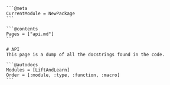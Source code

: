     ```@meta
    CurrentModule = NewPackage 
    ```

    ```@contents
    Pages = ["api.md"]
    ```

    # API
    This page is a dump of all the docstrings found in the code. 

    ```@autodocs
    Modules = [LiftAndLearn]
    Order = [:module, :type, :function, :macro]
    ```